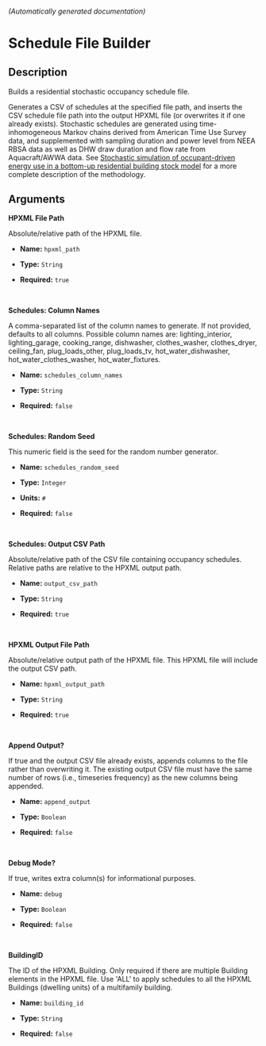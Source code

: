
###### (Automatically generated documentation)

# Schedule File Builder

## Description
Builds a residential stochastic occupancy schedule file.

Generates a CSV of schedules at the specified file path, and inserts the CSV schedule file path into the output HPXML file (or overwrites it if one already exists). Stochastic schedules are generated using time-inhomogeneous Markov chains derived from American Time Use Survey data, and supplemented with sampling duration and power level from NEEA RBSA data as well as DHW draw duration and flow rate from Aquacraft/AWWA data. See <a href='https://www.sciencedirect.com/science/article/pii/S0306261922011540'>Stochastic simulation of occupant-driven energy use in a bottom-up residential building stock model</a> for a more complete description of the methodology.

## Arguments


**HPXML File Path**

Absolute/relative path of the HPXML file.

- **Name:** ``hpxml_path``
- **Type:** ``String``

- **Required:** ``true``

<br/>

**Schedules: Column Names**

A comma-separated list of the column names to generate. If not provided, defaults to all columns. Possible column names are: lighting_interior, lighting_garage, cooking_range, dishwasher, clothes_washer, clothes_dryer, ceiling_fan, plug_loads_other, plug_loads_tv, hot_water_dishwasher, hot_water_clothes_washer, hot_water_fixtures.

- **Name:** ``schedules_column_names``
- **Type:** ``String``

- **Required:** ``false``

<br/>

**Schedules: Random Seed**

This numeric field is the seed for the random number generator.

- **Name:** ``schedules_random_seed``
- **Type:** ``Integer``

- **Units:** ``#``

- **Required:** ``false``

<br/>

**Schedules: Output CSV Path**

Absolute/relative path of the CSV file containing occupancy schedules. Relative paths are relative to the HPXML output path.

- **Name:** ``output_csv_path``
- **Type:** ``String``

- **Required:** ``true``

<br/>

**HPXML Output File Path**

Absolute/relative output path of the HPXML file. This HPXML file will include the output CSV path.

- **Name:** ``hpxml_output_path``
- **Type:** ``String``

- **Required:** ``true``

<br/>

**Append Output?**

If true and the output CSV file already exists, appends columns to the file rather than overwriting it. The existing output CSV file must have the same number of rows (i.e., timeseries frequency) as the new columns being appended.

- **Name:** ``append_output``
- **Type:** ``Boolean``

- **Required:** ``false``

<br/>

**Debug Mode?**

If true, writes extra column(s) for informational purposes.

- **Name:** ``debug``
- **Type:** ``Boolean``

- **Required:** ``false``

<br/>

**BuildingID**

The ID of the HPXML Building. Only required if there are multiple Building elements in the HPXML file. Use 'ALL' to apply schedules to all the HPXML Buildings (dwelling units) of a multifamily building.

- **Name:** ``building_id``
- **Type:** ``String``

- **Required:** ``false``

<br/>






